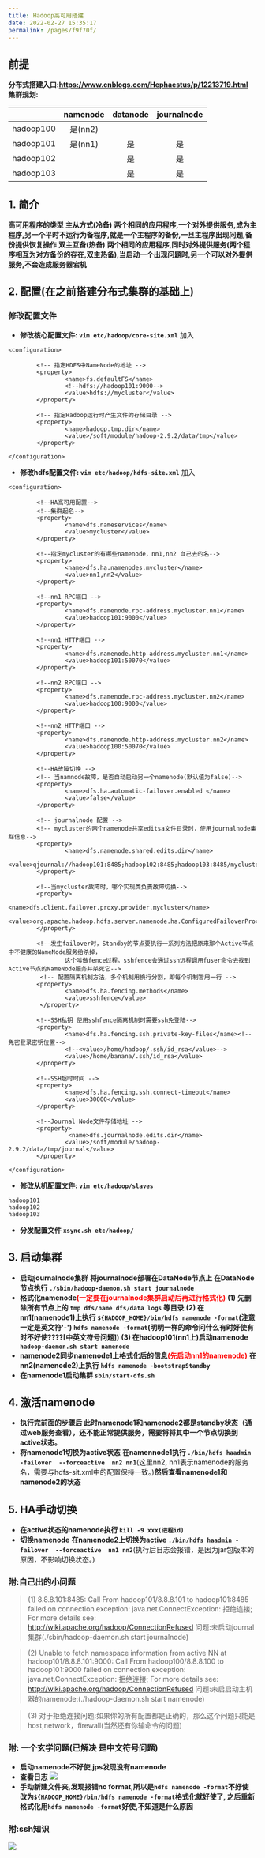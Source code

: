 ```yaml
---
title: Hadoop高可用搭建
date: 2022-02-27 15:35:17
permalink: /pages/f9f70f/
---
```



## 前提

**分布式搭建入口:https://www.cnblogs.com/Hephaestus/p/12213719.html**
**集群规划:**

|        | **namenode** | **datanode** |**journalnode** |
| :----: | :----: | :----: |:----: |
|hadoop100| 是(nn2) |      |    |
|hadoop101| 是(nn1) |  是  |是|
|hadoop102|         |  是  |是|
|hadoop103|         |  是  |是|

## 1. 简介 

**高可用程序的类型**
**主从方式(冷备)**
**两个相同的应用程序,一个对外提供服务,成为主程序,另一个平时不运行为备程序,就是一个主程序的备份,一旦主程序出现问题,备份提供恢复操作**
**双主互备(热备)**
**两个相同的应用程序,同时对外提供服务(两个程序相互为对方备份的存在,双主热备),当启动一个出现问题时,另一个可以对外提供服务,不会造成服务器宕机**

## 2. 配置(在之前搭建分布式集群的基础上)

### 修改配置文件

- **修改核心配置文件: `vim etc/hadoop/core-site.xml`**
加入
```
<configuration>

        <!-- 指定HDFS中NameNode的地址 -->
        <property>
                <name>fs.defaultFS</name>
                <!--hdfs://hadoop101:9000-->
                <value>hdfs://mycluster</value>
        </property>

        <!-- 指定Hadoop运行时产生文件的存储目录 -->
        <property>
                <name>hadoop.tmp.dir</name>
                <value>/soft/module/hadoop-2.9.2/data/tmp</value>
        </property>

</configuration>
```
- **修改hdfs配置文件: `vim etc/hadoop/hdfs-site.xml`**
加入
```
<configuration>

        <!--HA高可用配置-->
        <!--集群起名-->
        <property>
                <name>dfs.nameservices</name>
                <value>mycluster</value>
        </property>

        <!--指定mycluster的有哪些namenode，nn1,nn2 自己去的名-->
        <property>
                <name>dfs.ha.namenodes.mycluster</name>
                <value>nn1,nn2</value>
        </property>

        <!--nn1 RPC端口 -->
        <property>
                <name>dfs.namenode.rpc-address.mycluster.nn1</name>
                <value>hadoop101:9000</value>
        </property>

        <!--nn1 HTTP端口 -->
        <property>
                <name>dfs.namenode.http-address.mycluster.nn1</name>
                <value>hadoop101:50070</value>
        </property>

        <!--nn2 RPC端口 -->
        <property>
                <name>dfs.namenode.rpc-address.mycluster.nn2</name>
                <value>hadoop100:9000</value>
        </property>

        <!--nn2 HTTP端口 -->
        <property>
                <name>dfs.namenode.http-address.mycluster.nn2</name>
                <value>hadoop100:50070</value>
        </property>

        <!--HA故障切换 -->
        <!-- 当namnode故障，是否自动启动另一个namenode(默认值为false)-->
        <property>
                <name>dfs.ha.automatic-failover.enabled </name>
                <value>false</value>
        </property>

        <!-- journalnode 配置 -->
        <!-- mycluster的两个namenode共享editsa文件目录时，使用journalnode集群信息-->
        <property>
                <name>dfs.namenode.shared.edits.dir</name>
                <value>qjournal://hadoop101:8485;hadoop102:8485;hadoop103:8485/mycluster</value>
        </property>

        <!--当mycluster故障时，哪个实现类负责故障切换-->
        <property>
                <name>dfs.client.failover.proxy.provider.mycluster</name>
        <value>org.apache.hadoop.hdfs.server.namenode.ha.ConfiguredFailoverProxyProvider</value>
        </property>

        <!--发生failover时，Standby的节点要执行一系列方法把原来那个Active节点中不健康的NameNode服务给杀掉，
                这个叫做fence过程。sshfence会通过ssh远程调用fuser命令去找到Active节点的NameNode服务并杀死它-->
         <!-- 配置隔离机制方法，多个机制用换行分割，即每个机制暂用一行 -->
        <property>
                <name>dfs.ha.fencing.methods</name>
                <value>sshfence</value>
         </property>

        <!--SSH私钥 使用sshfence隔离机制时需要ssh免登陆-->
        <property>
                <name>dfs.ha.fencing.ssh.private-key-files</name><!--免密登录密钥位置-->
                <!--<value>/home/hadoop/.ssh/id_rsa</value>-->
                <value>/home/banana/.ssh/id_rsa</value>
        </property>

        <!--SSH超时时间 -->
        <property>
                <name>dfs.ha.fencing.ssh.connect-timeout</name>
                <value>30000</value>
        </property>

        <!--Journal Node文件存储地址 -->
        <property>
                 <name>dfs.journalnode.edits.dir</name>
                <value>/soft/module/hadoop-2.9.2/data/tmp/journal</value>
        </property>

</configuration>
```

- **修改从机配置文件: `vim etc/hadoop/slaves`**
```
hadoop101
hadoop102
hadoop103
```

- **分发配置文件 `xsync.sh etc/hadoop/`**

## 3. 启动集群

- **启动journalnode集群**
    **将journalnode部署在DataNode节点上  在DataNode节点执行 `./sbin/hadoop-daemon.sh start journalnode`**
- **格式化namenode<span style="color:red">(一定要在journalnode集群启动后再进行格式化)</span>**
    **(1) 先删除所有节点上的 `tmp dfs/name dfs/data logs` 等目录**
    **(2) 在nn1(namenode1)上执行 `${HADOOP_HOME}/bin/hdfs namenode -format`(注意一定是英文符'-') `hdfs namenode -format`(明明一样的命令问什么有时好使有时不好使????[中英文符号问题])**
    **(3) 在hadoop101(nn1上)启动namenode `hadoop-daemon.sh start namenode`**
- **namenode2同步namenode1上格式化后的信息<span style="color:red">(先启动nn1的namenode)</span>**
    **在nn2(namenode2)上执行 `hdfs namenode -bootstrapStandby`**
- **在namenode1启动集群 `sbin/start-dfs.sh`**

## 4. 激活namenode

- **执行完前面的步骤后  此时namenode1和namenode2都是standby状态（通过web服务查看），还不能正常提供服务，需要将将其中一个节点切换到active状态。**
- **将namenode1切换为active状态**
**在namennode1执行 `./bin/hdfs haadmin -failover  --forceactive  nn2 nn1`**(这里nn2, nn1表示namenode的服务名，需要与hdfs-sit.xml中的配置保持一致。)**然后查看namenode1和namenode2的状态**

## 5. HA手动切换

- **在active状态的namenode执行 `kill -9 xxx(进程id)`**
- **切换namenode**
**在namenode2上切换为active `./bin/hdfs haadmin -failover  --forceactive  nn1 nn2`**(执行后日志会报错，是因为jar包版本的原因，不影响切换状态。)

### 附:自己出的小问题

>(1) 8.8.8.101:8485: Call From hadoop101/8.8.8.101 to hadoop101:8485 failed on connection exception: java.net.ConnectException: 拒绝连接; For more details see:  http://wiki.apache.org/hadoop/ConnectionRefused
问题:未启动journal集群(./sbin/hadoop-daemon.sh start journalnode)

>(2) Unable to fetch namespace information from active NN at hadoop101/8.8.8.101:9000: Call From hadoop100/8.8.8.100 to hadoop101:9000 failed on connection exception: java.net.ConnectException: 拒绝连接; For more details see:  http://wiki.apache.org/hadoop/ConnectionRefused
问题:未启启动主机器的namenode:(./hadoop-daemon.sh start namenode)

>(3) 对于拒绝连接问题:如果你的所有配置都是正确的，那么这个问题只能是host,network，firewall(当然还有你输命令的问题)

### 附: 一个玄学问题(已解决  是中文符号问题)

- **启动namenode不好使,jps发现没有namenode**
- **查看日志**
![](https://img2020.cnblogs.com/blog/1798447/202003/1798447-20200308185305802-2127567069.png)
- **手动新建文件夹,发现报错no format,所以是`hdfs namenode -format`不好使
    改为`${HADOOP_HOME}/bin/hdfs namenode -format`格式化就好使了, 之后重新格式化用`hdfs namenode -format`好使,不知道是什么原因**

### 附:ssh知识

![](https://img2020.cnblogs.com/blog/1798447/202003/1798447-20200308190910745-499217162.png)
